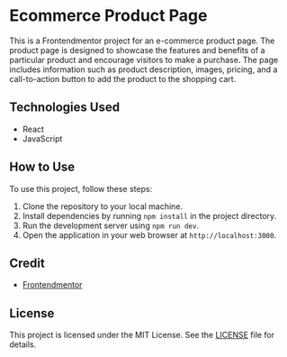 # Ecommerce Product Page

This is a Frontendmentor project for an e-commerce product page. The product page is designed to showcase the features and benefits of a particular product and encourage visitors to make a purchase. The page includes information such as product description, images, pricing, and a call-to-action button to add the product to the shopping cart.

## Technologies Used

- React
- JavaScript

## How to Use

To use this project, follow these steps:

1.  Clone the repository to your local machine.
2.  Install dependencies by running `npm install` in the project directory.
3.  Run the development server using `npm run dev`.
4.  Open the application in your web browser at `http://localhost:3000`.

## Credit

- [Frontendmentor](https://www.frontendmentor.io/challenges/ecommerce-product-page-UPsZ9MJp6)

## License

This project is licensed under the MIT License. See the [LICENSE](LICENSE.md) file for details.
